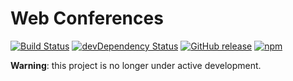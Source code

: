 # Web Conferences

[![Build Status](https://travis-ci.org/artemgurzhii/conference.svg)](https://travis-ci.org/artemgurzhii/conference)
[![devDependency Status](https://david-dm.org/artemgurzhii/conference/dev-status.svg)](https://david-dm.org/artemgurzhii/conference#info=devDependencies)
[![GitHub release](https://img.shields.io/github/release/artemgurzhii/conference.svg)](https://github.com/artemgurzhii/conference/releases/tag/v.0.0.2)
[![npm](https://img.shields.io/npm/l/express.svg?maxAge=2592000)](https://github.com/artemgurzhii/conference/blob/v.0.1.0/LICENSE)

**Warning**: this project is no longer under active development.
